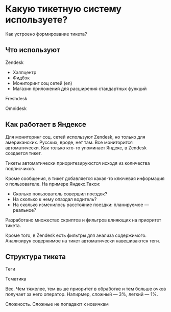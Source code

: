 # Какую тикетную систему используете?

Как устроено формирование тикета?

## Что используют

Zendesk 

- Хэлпцентр
- Фидбэк
- Мониторинг соц сетей (en)
- Магазин приложений для расширения стандартных функций

Freshdesk

Omnidesk

## Как работает в Яндексе

Для мониторинг соц. сетей используют Zendesk, но только для американских. Русских, вроде, нет там. Все мониторится автоматически. Как только кто-то упоминает Яндекс, в Zendesk создается тикет. 

Тикеты автоматически приоритезируюстся исходя из количества подписчиков.

Кроме сообщения, в тикет добавляется какая-то ключевая информация о пользователе. На примере Яндекс.Такси: 

- Сколько пользователь совершил поездок?
- На сколько к нему опаздал водитель?
- На сколько изменилось расстояние поездки: планируемое — реальное?

Разработано множество скриптов и фильтров влияющих на приоритет тикета. 

Кроме того, в Zendesk есть фильтры для анализа содержимого. Анализируя содержимое на тикет автоматически навешиваются теги.

## Структура тикета

Теги

Тематика

Вес. Чем тяжелее, тем выше приоритет в обработке и тем больше очков получает за него оператор. Напирмер, сложный — 3%, легкий — 1%.

Сложность. Сложные не попадают к новичкам